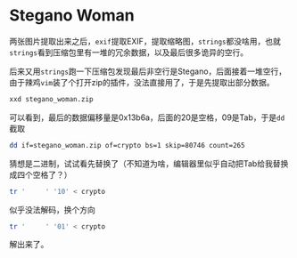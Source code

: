# Stegano Woman

两张图片提取出来之后，`exif`提取EXIF，提取缩略图，`strings`都没啥用，也就`strings`看到压缩包里有一堆的冗余数据，以及最后很多诡异的空行。

后来又用`strings`跑一下压缩包发现最后非空行是Stegano，后面接着一堆空行，由于辣鸡`vim`装了个打开zip的插件，没法直接用了，于是先提取出部分数据。

```sh
xxd stegano_woman.zip
```

可以看到，最后的数据偏移量是0x13b6a，后面的20是空格，09是Tab，于是`dd`截取

```sh
dd if=stegano_woman.zip of=crypto bs=1 skip=80746 count=265
```

猜想是二进制，试试看先替换了（不知道为啥，编辑器里似乎自动把Tab给我替换成四个空格了？）

```sh
tr '	 ' '10' < crypto
```

似乎没法解码，换个方向

```sh
tr '	 ' '01' < crypto
```

解出来了。
